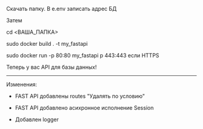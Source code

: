 Скачать папку. В e.env записать адрес БД

Затем

cd <ВАША_ПАПКА>

sudo docker build . -t my_fastapi

sudo docker run -p 80:80 my_fastapi
p 443:443 если HTTPS


Теперь у вас API для базы данных!

-------------

Изменения:

- FAST API добавлены routes "Удалять по условию"

- FAST API добавлено асихронное исполнение Session

- Добавлен logger
